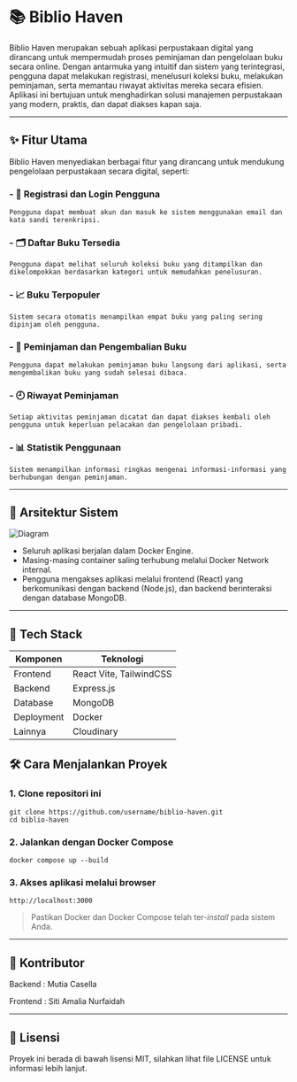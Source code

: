 # 📚 Biblio Haven

Biblio Haven merupakan sebuah aplikasi perpustakaan digital yang dirancang untuk mempermudah proses peminjaman dan pengelolaan buku secara online. Dengan antarmuka yang intuitif dan sistem yang terintegrasi, pengguna dapat melakukan registrasi, menelusuri koleksi buku, melakukan peminjaman, serta memantau riwayat aktivitas mereka secara efisien. Aplikasi ini bertujuan untuk menghadirkan solusi manajemen perpustakaan yang modern, praktis, dan dapat diakses kapan saja.

---

## ✨ Fitur Utama

Biblio Haven menyediakan berbagai fitur yang dirancang untuk mendukung pengelolaan perpustakaan secara digital, seperti:
### - 📝 Registrasi dan Login Pengguna
    Pengguna dapat membuat akun dan masuk ke sistem menggunakan email dan kata sandi terenkripsi.
### - 🗂️ Daftar Buku Tersedia
    Pengguna dapat melihat seluruh koleksi buku yang ditampilkan dan dikelompokkan berdasarkan kategori untuk memudahkan penelusuran.
### - 📈 Buku Terpopuler
    Sistem secara otomatis menampilkan empat buku yang paling sering dipinjam oleh pengguna.
### - 🔄 Peminjaman dan Pengembalian Buku
    Pengguna dapat melakukan peminjaman buku langsung dari aplikasi, serta mengembalikan buku yang sudah selesai dibaca.
### - 🕘 Riwayat Peminjaman
    Setiap aktivitas peminjaman dicatat dan dapat diakses kembali oleh pengguna untuk keperluan pelacakan dan pengelolaan pribadi.
### - 📊 Statistik Penggunaan
    Sistem menampilkan informasi ringkas mengenai informasi-informasi yang berhubungan dengan peminjaman.

---

## 🧭 Arsitektur Sistem

![Diagram](https://i.imgur.com/seu1uBj.jpeg)  

- Seluruh aplikasi berjalan dalam Docker Engine.
- Masing-masing container saling terhubung melalui Docker Network internal.
- Pengguna mengakses aplikasi melalui frontend (React) yang berkomunikasi dengan backend (Node.js), dan backend berinteraksi dengan database MongoDB.

---

## 🧰 Tech Stack

| Komponen         | Teknologi               |
|------------------|-------------------------|
| Frontend         | React Vite, TailwindCSS |
| Backend          | Express.js              |
| Database         | MongoDB                 |
| Deployment       | Docker                  |
| Lainnya          | Cloudinary              |


## 🛠️ Cara Menjalankan Proyek

### 1. Clone repositori ini
   ```
   git clone https://github.com/username/biblio-haven.git
   cd biblio-haven
   ```

### 2. Jalankan dengan Docker Compose
   ```
   docker compose up --build
   ```

### 3. Akses aplikasi melalui browser
   ```
   http://localhost:3000
   ```

>Pastikan Docker dan Docker Compose telah ter-*install* pada sistem Anda.

---

## 👥 Kontributor

Backend  : Mutia Casella

Frontend : Siti Amalia Nurfaidah

---

## 📄 Lisensi
Proyek ini berada di bawah lisensi MIT, silahkan lihat file LICENSE untuk informasi lebih lanjut.